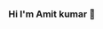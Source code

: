 ### Hi I'm Amit kumar 👋

<!--
**amitkumar034/amitkumar034** is a ✨ _special_ ✨ repository because its `README.md` (this file) appears on your GitHub profile.

Here are some ideas to get you started:

- 🔭 I’m currently working on Front-end projects
- 🌱 I’m currently learning Problem solving and algorithms
- 👯 I’m looking to collaborate on ...
- 🤔 I’m looking for help with ...
- 💬 Ask me about ...
- 📫 How to reach me: amitkumar741499@gmail.com
- 😄 Pronouns: ...
- ⚡ Fun fact: ...
-->
